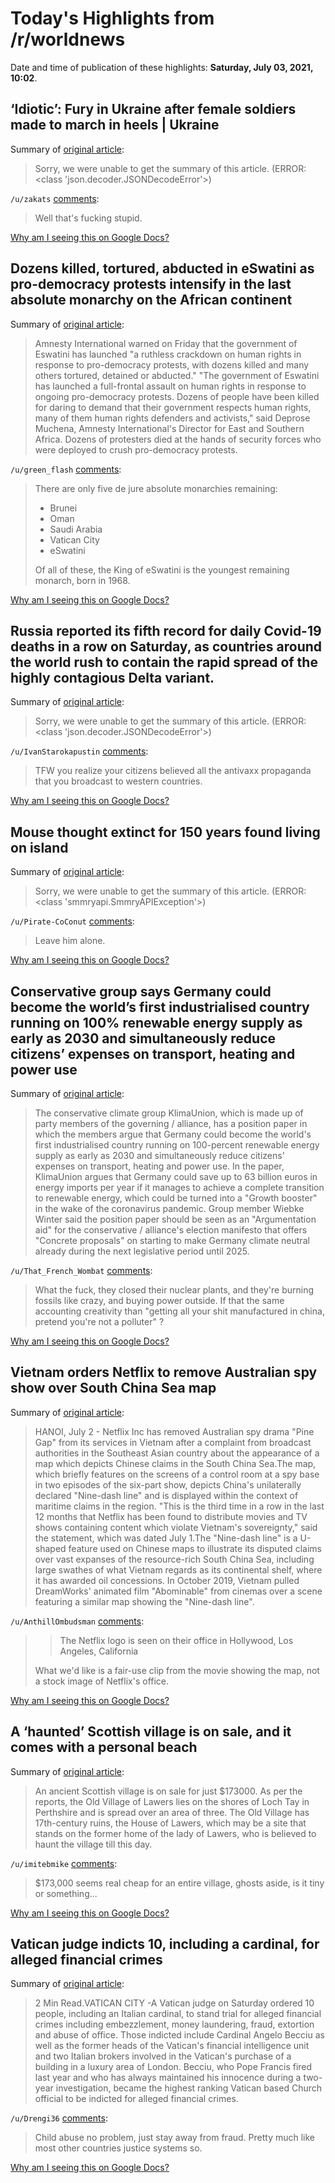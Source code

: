 # Today's Highlights from /r/worldnews

Date and time of publication of these highlights: **Saturday, July 03, 2021, 10:02**.

## ‘Idiotic’: Fury in Ukraine after female soldiers made to march in heels | Ukraine

Summary of [original article](https://www.theguardian.com/world/2021/jul/03/idiotic-fury-in-ukraine-after-female-soldiers-made-to-march-in-heels):

> Sorry, we were unable to get the summary of this article. (ERROR: <class 'json.decoder.JSONDecodeError'>)

`/u/zakats` [comments](https://www.reddit.com/r/worldnews/comments/ocowrl/idiotic_fury_in_ukraine_after_female_soldiers/):

> Well that's fucking stupid.

[Why am I seeing this on Google Docs?](https://docs.google.com/document/d/1Dc6We63vOXIZsc0op-Bt4abqkYjXzOigalQqFxmvvbM/edit?usp=sharing)

## Dozens killed, tortured, abducted in eSwatini as pro-democracy protests intensify in the last absolute monarchy on the African continent

Summary of [original article](https://todaynewsafrica.com/dozens-killed-tortured-and-abducted-in-eswatini-as-pro-democracy-protests-intensify/):

> Amnesty International warned on Friday that the government of Eswatini has launched "a ruthless crackdown on human rights in response to pro-democracy protests, with dozens killed and many others tortured, detained or abducted." "The government of Eswatini has launched a full-frontal assault on human rights in response to ongoing pro-democracy protests. Dozens of people have been killed for daring to demand that their government respects human rights, many of them human rights defenders and activists," said Deprose Muchena, Amnesty International's Director for East and Southern Africa. Dozens of protesters died at the hands of security forces who were deployed to crush pro-democracy protests.

`/u/green_flash` [comments](https://www.reddit.com/r/worldnews/comments/ocwqlp/dozens_killed_tortured_abducted_in_eswatini_as/):

> There are only five de jure absolute monarchies remaining:
> 
> - Brunei
> - Oman
> - Saudi Arabia
> - Vatican City
> - eSwatini
> 
> Of all of these, the King of eSwatini is the youngest remaining monarch, born in 1968.

[Why am I seeing this on Google Docs?](https://docs.google.com/document/d/1Dc6We63vOXIZsc0op-Bt4abqkYjXzOigalQqFxmvvbM/edit?usp=sharing)

## Russia reported its fifth record for daily Covid-19 deaths in a row on Saturday, as countries around the world rush to contain the rapid spread of the highly contagious Delta variant.

Summary of [original article](https://www.france24.com/en/live-news/20210703-russia-sets-another-covid-record-as-world-battles-delta-variant):

> Sorry, we were unable to get the summary of this article. (ERROR: <class 'json.decoder.JSONDecodeError'>)

`/u/IvanStarokapustin` [comments](https://www.reddit.com/r/worldnews/comments/ocwy8c/russia_reported_its_fifth_record_for_daily/):

> TFW you realize your citizens believed all the antivaxx propaganda that you broadcast to western countries.

[Why am I seeing this on Google Docs?](https://docs.google.com/document/d/1Dc6We63vOXIZsc0op-Bt4abqkYjXzOigalQqFxmvvbM/edit?usp=sharing)

## Mouse thought extinct for 150 years found living on island

Summary of [original article](https://www.cnn.com/2021/06/29/australia/australia-gould-mouse-intl-scli-scn/index.html?utm_term=link&utm_content=2021-07-03T13%3A01%3A06&utm_source=twCNN&utm_medium=social):

> Sorry, we were unable to get the summary of this article. (ERROR: <class 'smmryapi.SmmryAPIException'>)

`/u/Pirate-CoConut` [comments](https://www.reddit.com/r/worldnews/comments/ocxxsk/mouse_thought_extinct_for_150_years_found_living/):

> Leave him alone.

[Why am I seeing this on Google Docs?](https://docs.google.com/document/d/1Dc6We63vOXIZsc0op-Bt4abqkYjXzOigalQqFxmvvbM/edit?usp=sharing)

## Conservative group says Germany could become the world’s first industrialised country running on 100% renewable energy supply as early as 2030 and simultaneously reduce citizens’ expenses on transport, heating and power use

Summary of [original article](https://reneweconomy.com.au/conservative-group-says-germany-could-reach-100-renewables-by-2030-at-low-cost/):

> The conservative climate group KlimaUnion, which is made up of party members of the governing / alliance, has a position paper in which the members argue that Germany could become the world's first industrialised country running on 100-percent renewable energy supply as early as 2030 and simultaneously reduce citizens' expenses on transport, heating and power use. In the paper, KlimaUnion argues that Germany could save up to 63 billion euros in energy imports per year if it manages to achieve a complete transition to renewable energy, which could be turned into a "Growth booster" in the wake of the coronavirus pandemic. Group member Wiebke Winter said the position paper should be seen as an "Argumentation aid" for the conservative / alliance's election manifesto that offers "Concrete proposals" on starting to make Germany climate neutral already during the next legislative period until 2025.

`/u/That_French_Wombat` [comments](https://www.reddit.com/r/worldnews/comments/od06yh/conservative_group_says_germany_could_become_the/):

> What the fuck, they closed their nuclear plants, and they're burning fossils like crazy, and buying power outside. 
> If that the same accounting creativity than "getting all your shit manufactured in china, pretend you're not a polluter" ?

[Why am I seeing this on Google Docs?](https://docs.google.com/document/d/1Dc6We63vOXIZsc0op-Bt4abqkYjXzOigalQqFxmvvbM/edit?usp=sharing)

## Vietnam orders Netflix to remove Australian spy show over South China Sea map

Summary of [original article](https://www.reuters.com/world/asia-pacific/vietnam-orders-netflix-remove-australian-spy-show-over-south-china-sea-map-2021-07-02/):

> HANOI, July 2 - Netflix Inc has removed Australian spy drama "Pine Gap" from its services in Vietnam after a complaint from broadcast authorities in the Southeast Asian country about the appearance of a map which depicts Chinese claims in the South China Sea.The map, which briefly features on the screens of a control room at a spy base in two episodes of the six-part show, depicts China's unilaterally declared "Nine-dash line" and is displayed within the context of maritime claims in the region. "This is the third time in a row in the last 12 months that Netflix has been found to distribute movies and TV shows containing content which violate Vietnam's sovereignty," said the statement, which was dated July 1.The "Nine-dash line" is a U-shaped feature used on Chinese maps to illustrate its disputed claims over vast expanses of the resource-rich South China Sea, including large swathes of what Vietnam regards as its continental shelf, where it has awarded oil concessions. In October 2019, Vietnam pulled DreamWorks' animated film "Abominable" from cinemas over a scene featuring a similar map showing the "Nine-dash line".

`/u/AnthillOmbudsman` [comments](https://www.reddit.com/r/worldnews/comments/ocxfyj/vietnam_orders_netflix_to_remove_australian_spy/):

> >The Netflix logo is seen on their office in Hollywood, Los Angeles, California
> 
> What we'd like is a fair-use clip from the movie showing the map, not a stock image of Netflix's office.

[Why am I seeing this on Google Docs?](https://docs.google.com/document/d/1Dc6We63vOXIZsc0op-Bt4abqkYjXzOigalQqFxmvvbM/edit?usp=sharing)

## A ‘haunted’ Scottish village is on sale, and it comes with a personal beach

Summary of [original article](https://pathik.co/news/a-%E2%80%98haunted%E2%80%99-scottish-village-is-on-sale,-and-it-comes-with-a-personal-beach):

> An ancient Scottish village is on sale for just $173000. As per the reports, the Old Village of Lawers lies on the shores of Loch Tay in Perthshire and is spread over an area of three. The Old Village has 17th-century ruins, the House of Lawers, which may be a site that stands on the former home of the lady of Lawers, who is believed to haunt the village till this day.

`/u/imitebmike` [comments](https://www.reddit.com/r/worldnews/comments/ocyfme/a_haunted_scottish_village_is_on_sale_and_it/):

> $173,000 seems real cheap for an entire village, ghosts aside, is it tiny or something...

[Why am I seeing this on Google Docs?](https://docs.google.com/document/d/1Dc6We63vOXIZsc0op-Bt4abqkYjXzOigalQqFxmvvbM/edit?usp=sharing)

## Vatican judge indicts 10, including a cardinal, for alleged financial crimes

Summary of [original article](https://www.reuters.com/article/us-vatican-trial/vatican-judge-indicts-10-including-a-cardinal-for-alleged-financial-crimes-idUSKCN2E908B):

> 2 Min Read.VATICAN CITY -A Vatican judge on Saturday ordered 10 people, including an Italian cardinal, to stand trial for alleged financial crimes including embezzlement, money laundering, fraud, extortion and abuse of office. Those indicted include Cardinal Angelo Becciu as well as the former heads of the Vatican's financial intelligence unit and two Italian brokers involved in the Vatican's purchase of a building in a luxury area of London. Becciu, who Pope Francis fired last year and who has always maintained his innocence during a two-year investigation, became the highest ranking Vatican based Church official to be indicted for alleged financial crimes.

`/u/Drengi36` [comments](https://www.reddit.com/r/worldnews/comments/ocvpmw/vatican_judge_indicts_10_including_a_cardinal_for/):

> Child abuse no problem, just stay away from fraud. Pretty much like most other countries justice systems so.

[Why am I seeing this on Google Docs?](https://docs.google.com/document/d/1Dc6We63vOXIZsc0op-Bt4abqkYjXzOigalQqFxmvvbM/edit?usp=sharing)

